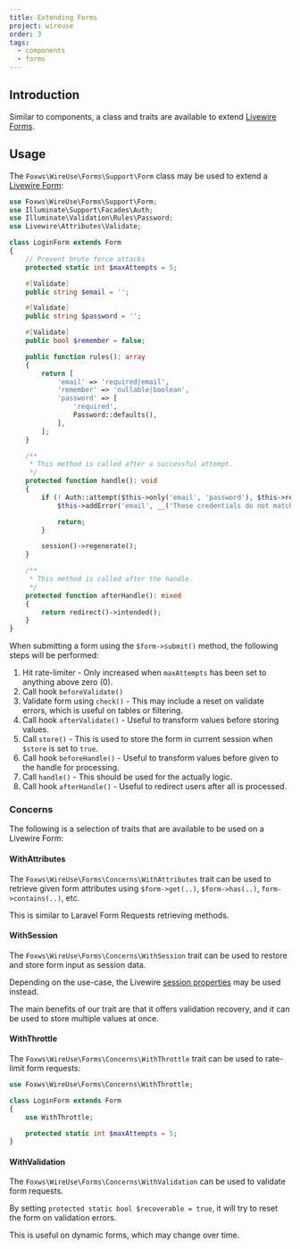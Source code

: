 ```yaml
---
title: Extending Forms
project: wireuse
order: 3
tags:
  - components
  - forms
---
```


## Introduction

Similar to components, a class and traits are available to extend [Livewire Forms](https://livewire.laravel.com/docs/forms).

## Usage

The `Foxws\WireUse\Forms\Support\Form` class may be used to extend a [Livewire Form](https://livewire.laravel.com/docs/forms):

```php
use Foxws\WireUse\Forms\Support\Form;
use Illuminate\Support\Facades\Auth;
use Illuminate\Validation\Rules\Password;
use Livewire\Attributes\Validate;

class LoginForm extends Form
{
    // Prevent brute force attacks
    protected static int $maxAttempts = 5;

    #[Validate]
    public string $email = '';

    #[Validate]
    public string $password = '';

    #[Validate]
    public bool $remember = false;

    public function rules(): array
    {
        return [
            'email' => 'required|email',
            'remember' => 'nullable|boolean',
            'password' => [
                'required',
                Password::defaults(),
            ],
        ];
    }

    /**
     * This method is called after a successful attempt.
     */
    protected function handle(): void
    {
        if (! Auth::attempt($this->only('email', 'password'), $this->remember)) {
            $this->addError('email', __('These credentials do not match our records'));

            return;
        }

        session()->regenerate();
    }

    /**
     * This method is called after the handle.
     */
    protected function afterHandle(): mixed
    {
        return redirect()->intended();
    }
}
```

When submitting a form using the `$form->submit()` method, the following steps will be performed:

1. Hit rate-limiter - Only increased when `maxAttempts` has been set to anything above zero (0).
2. Call hook `beforeValidate()`
3. Validate form using `check()` - This may include a reset on validate errors, which is useful on tables or filtering.
4. Call hook `afterValidate()` - Useful to transform values before storing values.
5. Call `store()` - This is used to store the form in current session when `$store` is set to `true`.
6. Call hook `beforeHandle()` - Useful to transform values before given to the handle for processing.
7. Call `handle()` - This should be used for the actually logic.
8. Call hook `afterHandle()` - Useful to redirect users after all is processed.

### Concerns

The following is a selection of traits that are available to be used on a Livewire Form:

#### WithAttributes

The `Foxws\WireUse\Forms\Concerns\WithAttributes` trait can be used to retrieve given form attributes using `$form->get(..)`, `$form->has(..)`, `form->contains(..)`, etc.

This is similar to Laravel Form Requests retrieving methods.

#### WithSession

The `Foxws\WireUse\Forms\Concerns\WithSession` trait can be used to restore and store form input as session data.

Depending on the use-case, the Livewire [session properties](https://livewire.laravel.com/docs/session-properties) may be used instead.

The main benefits of our trait are that it offers validation recovery, and it can be used to store multiple values at once.

#### WithThrottle

The `Foxws\WireUse\Forms\Concerns\WithThrottle` trait can be used to rate-limit form requests:

```php
use Foxws\WireUse\Forms\Concerns\WithThrottle;

class LoginForm extends Form
{
    use WithThrottle;

    protected static int $maxAttempts = 5;
}
```

#### WithValidation

The `Foxws\WireUse\Forms\Concerns\WithValidation` can be used to validate form requests.

By setting `protected static bool $recoverable = true`, it will try to reset the form on validation errors.

This is useful on dynamic forms, which may change over time.
